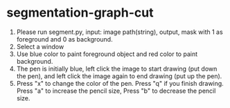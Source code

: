 # segmentation-graph-cut
1. Please run segment.py, input: image path(string), output, mask with 1 as foreground and 0 as background.
2. Select a window
3. Use blue color to paint foreground object and red color to paint background.
4. The pen is initially blue, left click the image to start drawing (put down the pen), and left click the image again to end drawing (put up the pen).
5. Press "x" to change the color of the pen. Press "q" if you finish drawing. Press "a" to increase the pencil size, Press "b" to decrease the pencil size.

